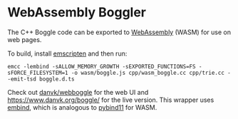 # WebAssembly Boggler

The C++ Boggle code can be exported to [WebAssembly] (WASM) for use on web pages.

To build, install [emscripten] and then run:

    emcc -lembind -sALLOW_MEMORY_GROWTH -sEXPORTED_FUNCTIONS=FS -sFORCE_FILESYSTEM=1 -o wasm/boggle.js cpp/wasm_boggle.cc cpp/trie.cc --emit-tsd boggle.d.ts

Check out [danvk/webboggle] for the web UI and https://www.danvk.org/boggle/ for the live version. This wrapper uses [embind], which is analogous to [pybind11] for WASM.

[danvk/webboggle]: https://github.com/danvk/webboggle
[emscripten]: https://emscripten.org/index.html
[WebAssembly]: https://webassembly.org/
[embind]: https://emscripten.org/docs/porting/connecting_cpp_and_javascript/embind.html
[pybind11]: https://pybind11.readthedocs.io/en/stable/index.html

